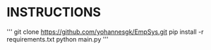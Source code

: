 # INSTRUCTIONS

'''
git clone https://github.com/yohannesgk/EmpSys.git
pip install -r requirements.txt
python main.py
'''
